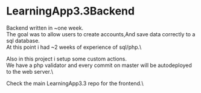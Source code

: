 # LearningApp3.3Backend
Backend written in ~one week.\
The goal was to allow users to create accounts,And save data correctly to a sql database.\
At this point i had ~2 weeks of experience of sql/php.\

Also in this project i setup some custom actions.\
We have a php validator and every commit on master will be autodeployed to the web server.\

Check the main LearningApp3.3 repo for the frontend.\
